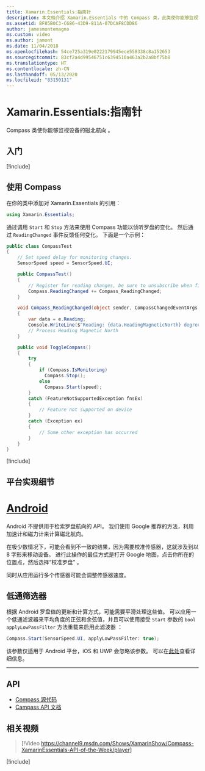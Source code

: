 ```yaml
---
title: Xamarin.Essentials:指南针
description: 本文档介绍 Xamarin.Essentials 中的 Compass 类，此类使你能够监视设备的磁北航向。
ms.assetid: BF85B0C3-C686-43D9-811A-07DCAF8CDD86
author: jamesmontemagno
ms.custom: video
ms.author: jamont
ms.date: 11/04/2018
ms.openlocfilehash: 54ce725a319e0222179945ece558338c8a152653
ms.sourcegitcommit: 83cf2a4d99546751c6394510a463a2b2a8bf75b8
ms.translationtype: HT
ms.contentlocale: zh-CN
ms.lasthandoff: 05/13/2020
ms.locfileid: "83150131"
---
```

# <a name="xamarinessentials-compass"></a>Xamarin.Essentials:指南针

Compass 类使你能够监视设备的磁北航向  。

## <a name="get-started"></a>入门

[!include[](~/essentials/includes/get-started.md)]

## <a name="using-compass"></a>使用 Compass

在你的类中添加对 Xamarin.Essentials 的引用：

```csharp
using Xamarin.Essentials;
```

通过调用 `Start` 和 `Stop` 方法来使用 Compass 功能以侦听罗盘的变化。 然后通过 `ReadingChanged` 事件反馈任何变化。 下面是一个示例：

```csharp
public class CompassTest
{
    // Set speed delay for monitoring changes.
    SensorSpeed speed = SensorSpeed.UI;

    public CompassTest()
    {
        // Register for reading changes, be sure to unsubscribe when finished
        Compass.ReadingChanged += Compass_ReadingChanged;
    }

    void Compass_ReadingChanged(object sender, CompassChangedEventArgs e)
    {
        var data = e.Reading;
        Console.WriteLine($"Reading: {data.HeadingMagneticNorth} degrees");
        // Process Heading Magnetic North
    }

    public void ToggleCompass()
    {
        try
        {
            if (Compass.IsMonitoring)
              Compass.Stop();
            else
              Compass.Start(speed);
        }
        catch (FeatureNotSupportedException fnsEx)
        {
            // Feature not supported on device
        }
        catch (Exception ex)
        {
            // Some other exception has occurred
        }
    }
}
```

[!include[](~/essentials/includes/sensor-speed.md)]

## <a name="platform-implementation-specifics"></a>平台实现细节

# <a name="android"></a>[Android](#tab/android)

Android 不提供用于检索罗盘航向的 API。 我们使用 Google 推荐的方法，利用加速计和磁力计来计算磁北航向。

在极少数情况下，可能会看到不一致的结果，因为需要校准传感器，这就涉及到以 8 字形来移动设备。 进行此操作的最佳方式是打开 Google 地图，点击你所在的位置点，然后选择“校准罗盘”  。

同时从应用运行多个传感器可能会调整传感器速度。

## <a name="low-pass-filter"></a>低通筛选器

根据 Android 罗盘值的更新和计算方式，可能需要平滑处理这些值。 可以应用一个低通滤波器来平均角度的正弦和余弦值，并且可以使用接受 `Start` 参数的 `bool applyLowPassFilter` 方法重载来启用此滤波器  ：

```csharp
Compass.Start(SensorSpeed.UI, applyLowPassFilter: true);
```

该参数仅适用于 Android 平台，iOS 和 UWP 会忽略该参数。  可以在[此处](https://github.com/xamarin/Essentials/pull/354#issuecomment-405316860)查看详细信息。

--------------

## <a name="api"></a>API

- [Compass 源代码](https://github.com/xamarin/Essentials/tree/master/Xamarin.Essentials/Compass)
- [Campass API 文档](xref:Xamarin.Essentials.Compass)

## <a name="related-video"></a>相关视频

> [!Video https://channel9.msdn.com/Shows/XamarinShow/Compass-XamarinEssentials-API-of-the-Week/player]

[!include[](~/essentials/includes/xamarin-show-essentials.md)]
